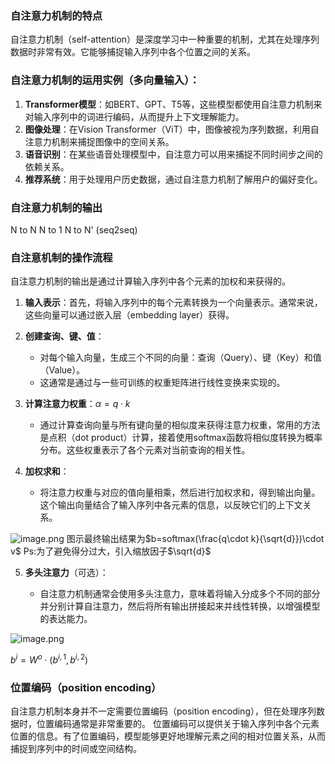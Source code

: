 ### 自注意力机制的特点
自注意力机制（self-attention）是深度学习中一种重要的机制，尤其在处理序列数据时非常有效。它能够捕捉输入序列中各个位置之间的关系。

### 自注意力机制的运用实例（多向量输入）：

1. **Transformer模型**：如BERT、GPT、T5等，这些模型都使用自注意力机制来对输入序列中的词进行编码，从而提升上下文理解能力。
2. **图像处理**：在Vision Transformer（ViT）中，图像被视为序列数据，利用自注意力机制来捕捉图像中的空间关系。
3. **语音识别**：在某些语音处理模型中，自注意力可以用来捕捉不同时间步之间的依赖关系。
4. **推荐系统**：用于处理用户历史数据，通过自注意力机制了解用户的偏好变化。

### 自注意力机制的输出
N to N
N to 1
N to N'  (seq2seq)

### 自注意机制的操作流程
自注意力机制的输出是通过计算输入序列中各个元素的加权和来获得的。

1. **输入表示**：首先，将输入序列中的每个元素转换为一个向量表示。通常来说，这些向量可以通过嵌入层（embedding layer）获得。
    
2. **创建查询、键、值**：

    - 对每个输入向量，生成三个不同的向量：查询（Query）、键（Key）和值（Value）。
    - 这通常是通过与一些可训练的权重矩阵进行线性变换来实现的。
3. **计算注意力权重**：$\alpha=q\cdot k$

    
    - 通过计算查询向量与所有键向量的相似度来获得注意力权重，常用的方法是点积（dot product）计算，接着使用softmax函数将相似度转换为概率分布。这些权重表示了各个元素对当前查询的相关性。
    
4. **加权求和**：
    
    - 将注意力权重与对应的值向量相乘，然后进行加权求和，得到输出向量。这个输出向量结合了输入序列中各元素的信息，以反映它们的上下文关系。


![image.png](https://erin-53347-1330131220.cos.ap-guangzhou.myqcloud.com/202411162028809.png)
图示最终输出结果为$b=softmax(\frac{q\cdot k}{\sqrt{d}})\cdot v$
Ps:为了避免得分过大，引入缩放因子$\sqrt{d}$

5. **多头注意力**（可选）：
    
    - 自注意力机制通常会使用多头注意力，意味着将输入分成多个不同的部分并分别计算自注意力，然后将所有输出拼接起来并线性转换，以增强模型的表达能力。

![image.png](https://erin-53347-1330131220.cos.ap-guangzhou.myqcloud.com/202411162034368.png)

$b^i=W^o\cdot(b^{i,1},b^{i,2})$


### 位置编码（position encoding）

自注意力机制本身并不一定需要位置编码（position encoding），但在处理序列数据时，位置编码通常是非常重要的。
位置编码可以提供关于输入序列中各个元素位置的信息。有了位置编码，模型能够更好地理解元素之间的相对位置关系，从而捕捉到序列中的时间或空间结构。

